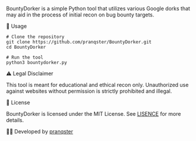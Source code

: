 BountyDorker is a simple Python tool that utilizes various Google dorks that may aid in the process of initial recon on bug bounty targets.

🎯 Usage

```
# Clone the repository
git clone https://github.com/pranqster/BountyDorker.git
cd BountyDorker

# Run the tool
python3 bountydorker.py
```

⚠️ Legal Disclaimer

This tool is meant for educational and ethical recon only. Unauthorized use against websites without permission is strictly prohibited and illegal.

📜 License

BountyDorker is licensed under the MIT License. See [LISENCE](https://github.com/pranqster/BountyDorker/blob/main/LICENSE) for more details.

👨‍💻 Developed by [pranqster](https://github.com/pranqster)
